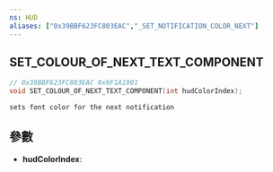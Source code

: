 ```yaml
---
ns: HUD
aliases: ["0x39BBF623FC803EAC","_SET_NOTIFICATION_COLOR_NEXT"]
---
```

## SET_COLOUR_OF_NEXT_TEXT_COMPONENT

```c
// 0x39BBF623FC803EAC 0x6F1A1901
void SET_COLOUR_OF_NEXT_TEXT_COMPONENT(int hudColorIndex);
```

```
sets font color for the next notification  
```

## 參數
* **hudColorIndex**: 

